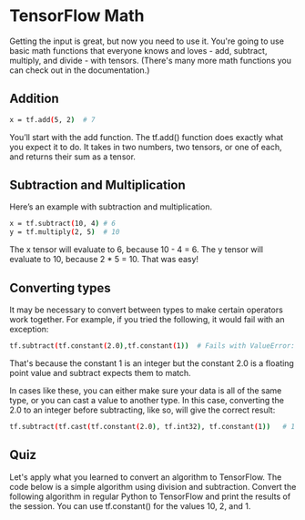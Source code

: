 # TensorFlow Math

Getting the input is great, but now you need to use it. You're going to use basic math functions that everyone knows and loves - add, subtract, multiply, and divide - with tensors. (There's many more math functions you can check out in the documentation.)

## Addition

```bash
x = tf.add(5, 2)  # 7
```

You’ll start with the add function. The tf.add() function does exactly what you expect it to do. It takes in two numbers, two tensors, or one of each, and returns their sum as a tensor.

## Subtraction and Multiplication

Here’s an example with subtraction and multiplication.

```bash
x = tf.subtract(10, 4) # 6
y = tf.multiply(2, 5)  # 10
```

The x tensor will evaluate to 6, because 10 - 4 = 6. The y tensor will evaluate to 10, because 2 * 5 = 10. That was easy!

## Converting types

It may be necessary to convert between types to make certain operators work together. For example, if you tried the following, it would fail with an exception:

```bash
tf.subtract(tf.constant(2.0),tf.constant(1))  # Fails with ValueError: Tensor conversion requested dtype float32 for Tensor with dtype int32:
```

That's because the constant 1 is an integer but the constant 2.0 is a floating point value and subtract expects them to match.

In cases like these, you can either make sure your data is all of the same type, or you can cast a value to another type. In this case, converting the 2.0 to an integer before subtracting, like so, will give the correct result:

```bash
tf.subtract(tf.cast(tf.constant(2.0), tf.int32), tf.constant(1))   # 1
```

## Quiz

Let's apply what you learned to convert an algorithm to TensorFlow. The code below is a simple algorithm using division and subtraction. Convert the following algorithm in regular Python to TensorFlow and print the results of the session. You can use tf.constant() for the values 10, 2, and 1.
